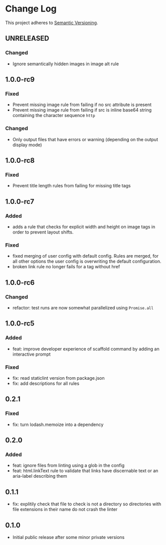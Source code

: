 # Change Log

This project adheres to [Semantic Versioning](http://semver.org/).

## UNRELEASED

### Changed

- Ignore semantically hidden images in image alt rule

## 1.0.0-rc9

### Fixed

- Prevent missing image rule from failing if no src attribute is present
- Prevent missing image rule from failing if src is inline base64 string containing the character sequence `http`

### Changed

- Only output files that have errors or warning (depending on the output display mode)

## 1.0.0-rc8

### Fixed

- Prevent title length rules from failing for missing title tags

## 1.0.0-rc7

### Added

- adds a rule that checks for explicit width and height on image tags in order to prevent layout shifts.

### Fixed

- fixed merging of user config with default config. Rules are merged, for all other options the user config is overwriting the default configuration.
- broken link rule no longer fails for a tag without href

## 1.0.0-rc6

### Changed

- refactor: test runs are now somewhat parallelized using `Promise.all`

## 1.0.0-rc5

### Added
- feat: improve developer experience of scaffold command by adding an interactive prompt

### Fixed
- fix: read staticlint version from package.json
- fix: add descriptions for all rules

## 0.2.1

### Fixed
- fix: turn lodash.memoize into a dependency

## 0.2.0

### Added
- feat: ignore files from linting using a glob in the config
- feat: html.linkText rule to validate that links have discernable text or an aria-label describing them

## 0.1.1
- fix: explitily check that file to check is not a directory so directories with file extensions in their name do not crash the linter

## 0.1.0
- Initial public release after some minor private versions

